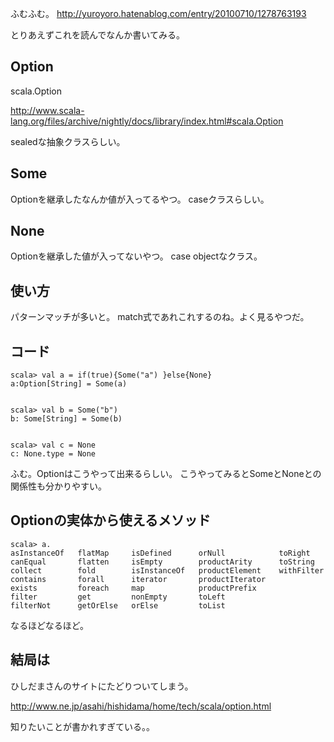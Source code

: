 
ふむふむ。
http://yuroyoro.hatenablog.com/entry/20100710/1278763193

とりあえずこれを読んでなんか書いてみる。

## Option

scala.Option

http://www.scala-lang.org/files/archive/nightly/docs/library/index.html#scala.Option

sealedな抽象クラスらしい。

## Some

Optionを継承したなんか値が入ってるやつ。
caseクラスらしい。

## None

Optionを継承した値が入ってないやつ。
case objectなクラス。

## 使い方

パターンマッチが多いと。
match式であれこれするのね。よく見るやつだ。

## コード

    scala> val a = if(true){Some("a") }else{None}
    a:Option[String] = Some(a)


    scala> val b = Some("b")
    b: Some[String] = Some(b)


    scala> val c = None
    c: None.type = None
  

ふむ。Optionはこうやって出来るらしい。
こうやってみるとSomeとNoneとの関係性も分かりやすい。


## Optionの実体から使えるメソッド

    scala> a.
    asInstanceOf   flatMap     isDefined      orNull            toRight      
    canEqual       flatten     isEmpty        productArity      toString     
    collect        fold        isInstanceOf   productElement    withFilter   
    contains       forall      iterator       productIterator                
    exists         foreach     map            productPrefix                  
    filter         get         nonEmpty       toLeft                         
    filterNot      getOrElse   orElse         toList    
    
なるほどなるほど。



## 結局は

ひしだまさんのサイトにたどりついてしまう。

http://www.ne.jp/asahi/hishidama/home/tech/scala/option.html

知りたいことが書かれすぎている。。

